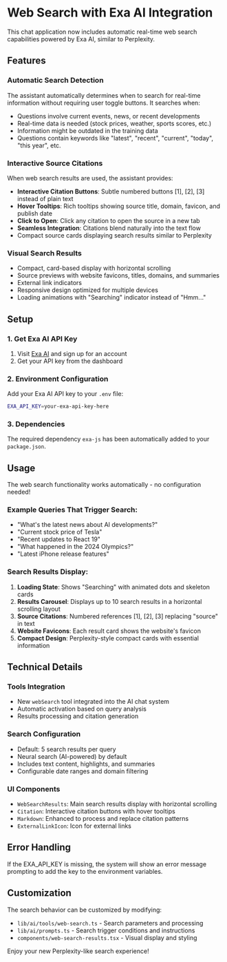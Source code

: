 # Web Search with Exa AI Integration

This chat application now includes automatic real-time web search capabilities powered by Exa AI, similar to Perplexity.

## Features

### Automatic Search Detection
The assistant automatically determines when to search for real-time information without requiring user toggle buttons. It searches when:

- Questions involve current events, news, or recent developments
- Real-time data is needed (stock prices, weather, sports scores, etc.)
- Information might be outdated in the training data
- Questions contain keywords like "latest", "recent", "current", "today", "this year", etc.

### Interactive Source Citations
When web search results are used, the assistant provides:
- **Interactive Citation Buttons**: Subtle numbered buttons [1], [2], [3] instead of plain text
- **Hover Tooltips**: Rich tooltips showing source title, domain, favicon, and publish date
- **Click to Open**: Click any citation to open the source in a new tab
- **Seamless Integration**: Citations blend naturally into the text flow
- Compact source cards displaying search results similar to Perplexity

### Visual Search Results
- Compact, card-based display with horizontal scrolling
- Source previews with website favicons, titles, domains, and summaries
- External link indicators
- Responsive design optimized for multiple devices
- Loading animations with "Searching" indicator instead of "Hmm..."

## Setup

### 1. Get Exa AI API Key
1. Visit [Exa AI](https://exa.ai) and sign up for an account
2. Get your API key from the dashboard

### 2. Environment Configuration
Add your Exa AI API key to your `.env` file:

```bash
EXA_API_KEY=your-exa-api-key-here
```

### 3. Dependencies
The required dependency `exa-js` has been automatically added to your `package.json`.

## Usage

The web search functionality works automatically - no configuration needed!

### Example Queries That Trigger Search:
- "What's the latest news about AI developments?"
- "Current stock price of Tesla"
- "Recent updates to React 19"
- "What happened in the 2024 Olympics?"
- "Latest iPhone release features"

### Search Results Display:
1. **Loading State**: Shows "Searching" with animated dots and skeleton cards
2. **Results Carousel**: Displays up to 10 search results in a horizontal scrolling layout
3. **Source Citations**: Numbered references [1], [2], [3] replacing "source" in text
4. **Website Favicons**: Each result card shows the website's favicon
5. **Compact Design**: Perplexity-style compact cards with essential information

## Technical Details

### Tools Integration
- New `webSearch` tool integrated into the AI chat system
- Automatic activation based on query analysis
- Results processing and citation generation

### Search Configuration
- Default: 5 search results per query
- Neural search (AI-powered) by default
- Includes text content, highlights, and summaries
- Configurable date ranges and domain filtering

### UI Components
- `WebSearchResults`: Main search results display with horizontal scrolling
- `Citation`: Interactive citation buttons with hover tooltips
- `Markdown`: Enhanced to process and replace citation patterns
- `ExternalLinkIcon`: Icon for external links

## Error Handling

If the EXA_API_KEY is missing, the system will show an error message prompting to add the key to the environment variables.

## Customization

The search behavior can be customized by modifying:
- `lib/ai/tools/web-search.ts` - Search parameters and processing
- `lib/ai/prompts.ts` - Search trigger conditions and instructions
- `components/web-search-results.tsx` - Visual display and styling

Enjoy your new Perplexity-like search experience! 